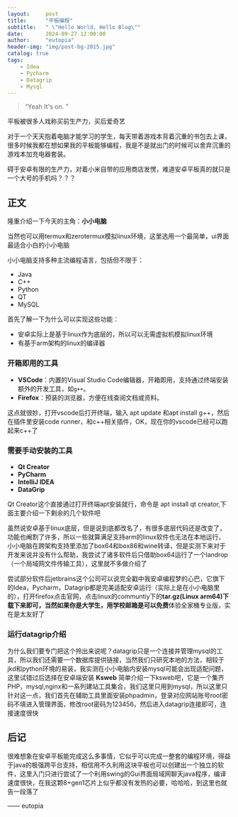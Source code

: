 ```yaml
---
layout:     post
title:      "平板编程"
subtitle:   " \"Hello World, Hello Blog\""
date:       2024-09-27 12:00:00
author:     "eutopia"
header-img: "img/post-bg-2015.jpg"
catalog: true
tags:
    - Idea
    - Pycharm
    - Datagrip
    - Mysql
---
```


> “Yeah It's on. ”


平板被很多人戏称买前生产力，买后爱奇艺


对于一个天天抱着电脑才能学习的学生，每天带着游戏本背着沉重的书包去上课，很多时候我都在想如果我的平板能够编程，我是不是就出门的时候可以舍弃沉重的游戏本加充电器套装。

碍于安卓有限的生产力，对着小米自带的应用商店发愣，难道安卓平板真的就只是一个大号的手机吗？？？


<p id = "build"></p>

## 正文

隆重介绍一下今天的主角：**小小电脑**

当然也可以用termux和zerotermux模拟linux环境，这里选用一个最简单，ui界面最适合小白的小小电脑

小小电脑支持多种主流编程语言，包括但不限于：
- Java
- C++
- Python
- QT
- MySQL


首先了解一下为什么可以实现这些功能：

* 安卓实际上是基于linux作为底层的，所以可以无需虚拟机模拟linux环境
* 有基于arm架构的linux的编译器

### 开箱即用的工具

- **VSCode**：内置的Visual Studio Code编辑器，开箱即用，支持通过终端安装额外的开发工具，如`g++`。
- **Firefox**：预装的浏览器，方便在线查阅文档或资料。

这点就很妙，打开vscode后打开终端，输入 apt update 和apt install g++，然后在插件里安装code runner，和c++相关插件，OK，现在你的vscode已经可以跑起来c++了


### 需要手动安装的工具

- **Qt Creator**
- **PyCharm**
- **IntelliJ IDEA**
- **DataGrip**


Qt Creator这个直接通过打开终端apt安装就行，命令是 apt install qt creator,下面主要介绍一下剩余的几个软件吧

虽然说安卓基于linux底层，但是说到底都改名了，有很多底层代码还是改变了，功能也阉割了许多，所以一些就算满足支持arm的linux软件也无法在本地运行，小小电脑在跨架构支持里添加了box64和box86和wine转译，但是实测下来对于开发来说并没有什么帮助，我尝试了诸多软件后只借助box64运行了一个landrop（一个局域网文件传输工具），这里就不多做介绍了

尝试部分软件后jetbrains这个公司可以说完全戳中我安卓编程梦的心巴，它旗下的Idea，Pycharm，Datagrip都是完美适配安卓运行（实际上是在小小电脑里的），打开firefox点击官网，点击linux的communtiy下的**tar.gz(Linux arm64)**下载下来即可，当然如果你是大学生，用学校邮箱是可以**免费**体验全家桶专业版，实在是太友好了


### 运行datagrip介绍

为什么我们要专门把这个拎出来说呢？datagrip只是一个连接并管理mysql的工具，所以我们还需要一个数据库提供链接，当然我们只研究本地的方法，相较于jkd和python环境的易装，我实测在小小电脑内安装mysql可能会出现适配问题，这里试错过后选择在安卓端安装 **Ksweb**
简单介绍一下ksweb吧，它是一个集齐PHP，mysql,nginx和一系列建站工具集合，我们这里只用到mysql，所以这里只针对这一点，我们首先在辅助工具里面安装phpadmin，登录对应网站账号root密码不填进入管理界面，修改root密码为123456，然后进入datagrip连接即可，连接速度很快



## 后记

很难想象在安卓平板能完成这么多事情，它似乎可以完成一整套的编程环境，得益于java的极强跨平台支持，相信用不久利用这块平板也可以创建出一个独立的软件，这里入门只进行尝试了一个利用swing的Gui界面局域网聊天java程序，编译速度很快，在我这颗8+gen1芯片上似乎都没有发热的必要，哈哈哈，到这里也就告一段落了

—— eutopia
